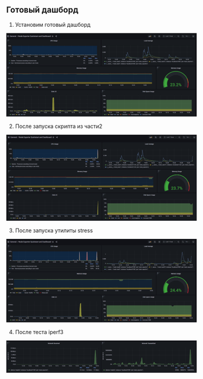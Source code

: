 ## Готовый дашборд

1) Установим готовый дашборд 

![alt text](screen/1.png)


2) После запуска скрипта из части2

![alt text](screen/2.png)


3) После запуска утилиты stress

![alt text](screen/3.png)

4) После теста iperf3

![alt text](screen/4.png)